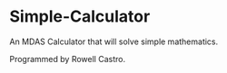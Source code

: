# Simple-Calculator
An MDAS Calculator that will solve simple mathematics.

Programmed by Rowell Castro.
